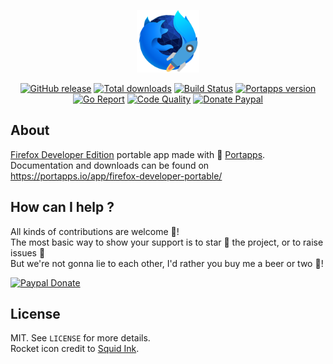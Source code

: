 <p align="center"><a href="https://portapps.io/app/firefox-developer-portable/" target="_blank"><img width="100" src="https://github.com/portapps/firefox-developer-portable/blob/master/res/papp.png"></a></p>

<p align="center">
  <a href="https://portapps.io/app/firefox-developer-portable/#download"><img src="https://img.shields.io/github/release/portapps/firefox-developer-portable.svg?style=flat-square" alt="GitHub release"></a>
  <a href="https://portapps.io/app/firefox-developer-portable/#download"><img src="https://img.shields.io/github/downloads/portapps/firefox-developer-portable/total.svg?style=flat-square" alt="Total downloads"></a>
  <a href="https://travis-ci.com/portapps/firefox-developer-portable"><img src="https://img.shields.io/travis/com/portapps/firefox-developer-portable/master.svg?style=flat-square" alt="Build Status"></a>
  <a href="https://github.com/portapps/portapps"><img src="https://img.shields.io/badge/portapps-1.20.3-479fdb.svg?style=flat-square" alt="Portapps version"></a>
  <a href="https://goreportcard.com/report/github.com/portapps/firefox-developer-portable"><img src="https://goreportcard.com/badge/github.com/portapps/firefox-developer-portable?style=flat-square" alt="Go Report"></a>
  <a href="https://www.codacy.com/app/portapps/firefox-developer-portable"><img src="https://img.shields.io/codacy/grade/8496793e060d4a868d753dd50992a16d.svg?style=flat-square" alt="Code Quality"></a>
  <a href="https://www.paypal.com/cgi-bin/webscr?cmd=_s-xclick&hosted_button_id=WQD7AQGPDEPSG"><img src="https://img.shields.io/badge/donate-paypal-7057ff.svg?style=flat-square" alt="Donate Paypal"></a>
</p>

## About

[Firefox Developer Edition](https://www.mozilla.org/en-US/firefox/developer/) portable app made with 🚀 [Portapps](https://portapps.io).<br />
Documentation and downloads can be found on https://portapps.io/app/firefox-developer-portable/

## How can I help ?

All kinds of contributions are welcome :raised_hands:!<br />
The most basic way to show your support is to star :star2: the project, or to raise issues :speech_balloon:<br />
But we're not gonna lie to each other, I'd rather you buy me a beer or two :beers:!

[![Paypal Donate](https://portapps.io/img/paypal-donate.png)](https://www.paypal.com/cgi-bin/webscr?cmd=_s-xclick&hosted_button_id=WQD7AQGPDEPSG)

## License

MIT. See `LICENSE` for more details.<br />
Rocket icon credit to [Squid Ink](http://thesquid.ink).
